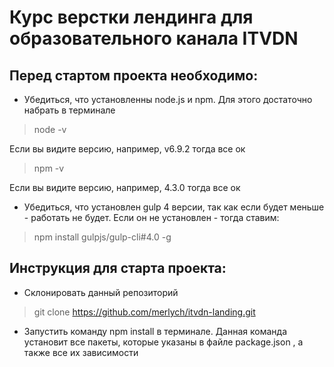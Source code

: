 # Курс верстки лендинга для образовательного канала ITVDN

## Перед стартом проекта необходимо:

* Убедиться, что установленны node.js и npm. Для этого достаточно набрать в терминале
> node -v

Если вы видите версию, например, v6.9.2 тогда все ок

> npm -v

Если вы видите версию, например, 4.3.0 тогда все ок

* Убедиться, что установлен gulp 4 версии, так как если будет меньше - работать не будет.
Если он не установлен - тогда ставим:

> npm install gulpjs/gulp-cli#4.0 -g


## Инструкция для старта проекта:
* Склонировать данный репозиторий
> git clone https://github.com/merlych/itvdn-landing.git

* Запустить команду npm install в терминале. Данная команда установит все пакеты, которые указаны в файле package.json , а также все их зависимости